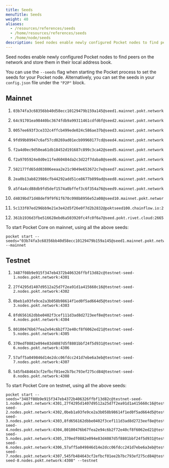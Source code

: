 ```yaml
---
title: Seeds
menuTitle: Seeds
weight: 40
aliases:
  - /resources/references/seeds
  - /home/resources/references/seeds
  - /home/node/seeds
description: Seed nodes enable newly configured Pocket nodes to find peers on the network and store them in their local address book.
---
```


Seed nodes enable newly configured Pocket nodes to find peers on the network and store them in their local address book.

You can use the `--seeds` flag when starting the Pocket process to set the seeds for your Pocket node. Alternatively, you can set the seeds in your `config.json` file under the `"P2P"` block.

## Mainnet

1. ```
   03b74fa3c68356bb40d58ecc10129479b159a145@seed1.mainnet.pokt.network:20656
   ```
2. ```
   64c91701ea98440bc3674fdb9a99311461cdfd6f@seed2.mainnet.pokt.network:21656
   ```
3. ```
   0057ee693f3ce332c4ffcb499ede024c586ae37b@seed3.mainnet.pokt.network:22856
   ```
4. ```
   9fd99b89947c6af57cd0269ad01ecb99960177cd@seed4.mainnet.pokt.network:23856
   ```
5. ```
   f2a4d0ec9d50ea61db18452d191687c899c3ca42@seed5.mainnet.pokt.network:24856
   ```
6. ```
   f2a9705924e8d0e11fed60484da2c3d22f7daba8@seed6.mainnet.pokt.network:25856
   ```
7. ```
   582177fd65dd03806eeaa2e21c9049e653672c7e@seed7.mainnet.pokt.network:26856
   ```
8. ```
   2ea0b13ab823986cfb44292add51ce8677b899ad@seed8.mainnet.pokt.network:27856
   ```
9. ```
   a5f4a4cd88db9fd5def1574a0bffef3c6f354a76@seed9.mainnet.pokt.network:28856
   ```
10. ```
    d4039bd71d48def9f9f61f670c098b8956e52a08@seed10.mainnet.pokt.network:29856
    ```
11. ```
    5c133f07ed296bb9e21e3e42d5f26e0f7d2b2832@poktseed100.chainflow.io:26656
    ```
12. ```
    361b1936d3fbe516628ebd6a503920fc4fc0f6a7@seed.pokt.rivet.cloud:26656
    ```

To start Pocket Core on mainnet, using all the above seeds:

```text
pocket start --seeds="03b74fa3c68356bb40d58ecc10129479b159a145@seed1.mainnet.pokt.network:20656,64c91701ea98440bc3674fdb9a99311461cdfd6f@seed2.mainnet.pokt.network:21656,0057ee693f3ce332c4ffcb499ede024c586ae37b@seed3.mainnet.pokt.network:22856,9fd99b89947c6af57cd0269ad01ecb99960177cd@seed4.mainnet.pokt.network:23856,f2a4d0ec9d50ea61db18452d191687c899c3ca42@seed5.mainnet.pokt.network:24856,f2a9705924e8d0e11fed60484da2c3d22f7daba8@seed6.mainnet.pokt.network:25856,582177fd65dd03806eeaa2e21c9049e653672c7e@seed7.mainnet.pokt.network:26856,2ea0b13ab823986cfb44292add51ce8677b899ad@seed8.mainnet.pokt.network:27856,a5f4a4cd88db9fd5def1574a0bffef3c6f354a76@seed9.mainnet.pokt.network:28856,d4039bd71d48def9f9f61f670c098b8956e52a08@seed10.mainnet.pokt.network:29856,5c133f07ed296bb9e21e3e42d5f26e0f7d2b2832@poktseed100.chainflow.io:26656,361b1936d3fbe516628ebd6a503920fc4fc0f6a7@seed.pokt.rivet.cloud:26656" --mainnet
```

## Testnet

1. ```
   3487f08b9e915f347eb4372b406326ffbf13d82c@testnet-seed-1.nodes.pokt.network:4301
   ```
2. ```
   27f4295d1407d9512a25d7f2ea91d1a415660c16@testnet-seed-2.nodes.pokt.network:4302
   ```
3. ```
   0beb1a93fe9ce2a3b058b98614f1ed0f5ad664d5@testnet-seed-3.nodes.pokt.network:4303
   ```
4. ```
   8fd656162dbbe0402f3cef111d3ad8d2723eef8e@testnet-seed-4.nodes.pokt.network:4304
   ```
5. ```
   80100476b67fea2e94c6b2f72e40cf8f6062ed21@testnet-seed-5.nodes.pokt.network:4305
   ```
6. ```
   370edf0882e094e83d4087d5f8801bbf24f5d931@testnet-seed-6.nodes.pokt.network:4306
   ```
7. ```
   57aff5a049846d14e2dcc06fdcc241d7ebe6a3eb@testnet-seed-7.nodes.pokt.network:4307
   ```
8. ```
   545fb484643cf2efbcf01ee2b7bc793ef275cd84@testnet-seed-8.nodes.pokt.network:4308
   ```
To start Pocket Core on testnet, using all the above seeds:

```text
pocket start --seeds="3487f08b9e915f347eb4372b406326ffbf13d82c@testnet-seed-1.nodes.pokt.network:4301,27f4295d1407d9512a25d7f2ea91d1a415660c16@testnet-seed-2.nodes.pokt.network:4302,0beb1a93fe9ce2a3b058b98614f1ed0f5ad664d5@testnet-seed-3.nodes.pokt.network:4303,8fd656162dbbe0402f3cef111d3ad8d2723eef8e@testnet-seed-4.nodes.pokt.network:4304,80100476b67fea2e94c6b2f72e40cf8f6062ed21@testnet-seed-5.nodes.pokt.network:4305,370edf0882e094e83d4087d5f8801bbf24f5d931@testnet-seed-6.nodes.pokt.network:4306,57aff5a049846d14e2dcc06fdcc241d7ebe6a3eb@testnet-seed-7.nodes.pokt.network:4307,545fb484643cf2efbcf01ee2b7bc793ef275cd84@testnet-seed-8.nodes.pokt.network:4308" --testnet
```
